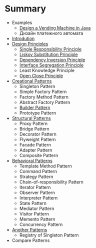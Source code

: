 # Summary

* Examples
   * [Design a Vending Machine in Java](design_a_vending_machine_in_java.md)
   * Дизайн платежного автомата
* [Introdution](README.md)
* [Design Principles](design_principles/design_principles.md)
   * [Single Responsibility Principle](design_principles/single_responsibility_principle.md)
   * [Liskov Substitution Principle](design_principles/liskov_substitution_principle.md)
   * [Dependency Inversion Principle](design_principles/dependency_inversion_principle.md)
   * [Interface Segregation Principle](design_principles/interface_segregation_principle.md)
   * Least Knowledge Principle
   * [Open Close Principle](design_principles/open_close_principle.md)
* [Creational Patterns](creational_patterns/creational_patterns.md)
   * Singleton Pattern
   * Simple Factory Pattern
   * Factory Method Pattern
   * Abstract Factory Pattern
   * [Builder Pattern](creational_patterns/builder_pattern.md)
   * Prototype Pattern
* [Structural Patterns](structural_patterns/structural_patterns.md)
   * Proxy Pattern
   * Bridge Pattern
   * Decorator Pattern
   * Flyweight Pattern
   * Facade Pattern
   * Adapter Pattern
   * Composite Pattern
* [Behavioral Patterns](behavioral_patterns/behavioral_patterns.md)
   * Template Method Pattern
   * Command Pattern
   * Strategy Pattern
   * Chain-of-responsibility Pattern
   * Iterator Pattern
   * Observer Pattern
   * Interpreter Pattern
   * State Pattern
   * Mediator Pattern
   * Visitor Pattern
   * Memento Pattern
   * Concurrency Pattern
* [Another Patterns](another_patterns/another_patterns.md)
   * Registry of Singleton Pattern
* Compare Patterns

